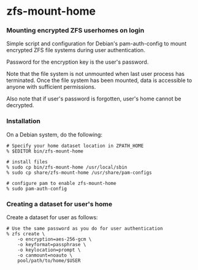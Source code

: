zfs-mount-home
==============

### Mounting encrypted ZFS userhomes on login

Simple script and configuration for Debian's pam-auth-config to mount
encrypted ZFS file systems during user authentication.

Password for the encryption key is the user's password.

Note that the file system is not unmounted when last user process has
terminated. Once the file system has been mounted, data is accessible
to anyone with sufficient permissions.

Also note that if user's password is forgotten, user's home cannot be
decrypted.

### Installation

On a Debian system, do the following:

    # Specify your home dataset location in ZPATH_HOME
    % $EDITOR bin/zfs-mount-home

    # install files
    % sudo cp bin/zfs-mount-home /usr/local/sbin
    % sudo cp share/zfs-mount-home /usr/share/pam-configs

    # configure pam to enable zfs-mount-home
    % sudo pam-auth-config

### Creating a dataset for user's home

Create a dataset for user as follows:

    # Use the same password as you do for user authentication
    % zfs create \
        -o encryption=aes-256-gcm \
        -o keyformat=passphrase \
        -o keylocation=prompt \
        -o canmount=noauto \
        pool/path/to/home/$USER
